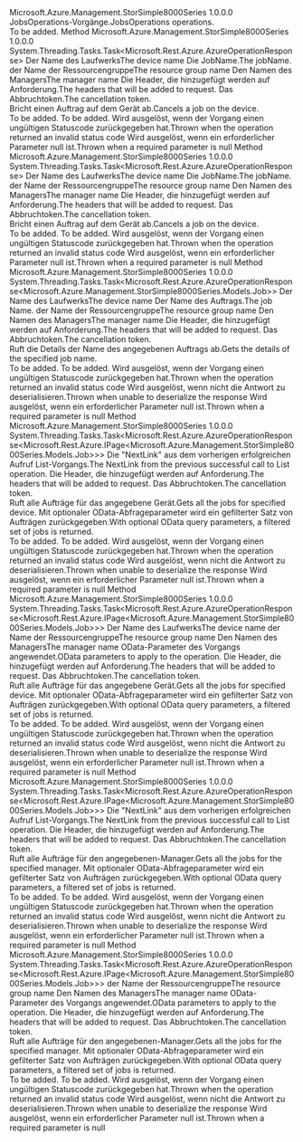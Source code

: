 <Type Name="IJobsOperations" FullName="Microsoft.Azure.Management.StorSimple8000Series.IJobsOperations">
  <TypeSignature Language="C#" Value="public interface IJobsOperations" />
  <TypeSignature Language="ILAsm" Value=".class public interface auto ansi abstract IJobsOperations" />
  <TypeSignature Language="DocId" Value="T:Microsoft.Azure.Management.StorSimple8000Series.IJobsOperations" />
  <TypeSignature Language="VB.NET" Value="Public Interface IJobsOperations" />
  <TypeSignature Language="F#" Value="type IJobsOperations = interface" />
  <AssemblyInfo>
    <AssemblyName>Microsoft.Azure.Management.StorSimple8000Series</AssemblyName>
    <AssemblyVersion>1.0.0.0</AssemblyVersion>
  </AssemblyInfo>
  <Interfaces />
  <Docs>
    <summary>
            <span data-ttu-id="24de6-101">JobsOperations-Vorgänge.</span><span class="sxs-lookup"><span data-stu-id="24de6-101">JobsOperations operations.</span></span>
            </summary>
    <remarks>To be added.</remarks>
  </Docs>
  <Members>
    <Member MemberName="BeginCancelWithHttpMessagesAsync">
      <MemberSignature Language="C#" Value="public System.Threading.Tasks.Task&lt;Microsoft.Rest.Azure.AzureOperationResponse&gt; BeginCancelWithHttpMessagesAsync (string deviceName, string jobName, string resourceGroupName, string managerName, System.Collections.Generic.Dictionary&lt;string,System.Collections.Generic.List&lt;string&gt;&gt; customHeaders = null, System.Threading.CancellationToken cancellationToken = null);" />
      <MemberSignature Language="ILAsm" Value=".method public hidebysig newslot virtual instance class System.Threading.Tasks.Task`1&lt;class Microsoft.Rest.Azure.AzureOperationResponse&gt; BeginCancelWithHttpMessagesAsync(string deviceName, string jobName, string resourceGroupName, string managerName, class System.Collections.Generic.Dictionary`2&lt;string, class System.Collections.Generic.List`1&lt;string&gt;&gt; customHeaders, valuetype System.Threading.CancellationToken cancellationToken) cil managed" />
      <MemberSignature Language="DocId" Value="M:Microsoft.Azure.Management.StorSimple8000Series.IJobsOperations.BeginCancelWithHttpMessagesAsync(System.String,System.String,System.String,System.String,System.Collections.Generic.Dictionary{System.String,System.Collections.Generic.List{System.String}},System.Threading.CancellationToken)" />
      <MemberSignature Language="F#" Value="abstract member BeginCancelWithHttpMessagesAsync : string * string * string * string * System.Collections.Generic.Dictionary&lt;string, System.Collections.Generic.List&lt;string&gt;&gt; * System.Threading.CancellationToken -&gt; System.Threading.Tasks.Task&lt;Microsoft.Rest.Azure.AzureOperationResponse&gt;" Usage="iJobsOperations.BeginCancelWithHttpMessagesAsync (deviceName, jobName, resourceGroupName, managerName, customHeaders, cancellationToken)" />
      <MemberType>Method</MemberType>
      <AssemblyInfo>
        <AssemblyName>Microsoft.Azure.Management.StorSimple8000Series</AssemblyName>
        <AssemblyVersion>1.0.0.0</AssemblyVersion>
      </AssemblyInfo>
      <ReturnValue>
        <ReturnType>System.Threading.Tasks.Task&lt;Microsoft.Rest.Azure.AzureOperationResponse&gt;</ReturnType>
      </ReturnValue>
      <Parameters>
        <Parameter Name="deviceName" Type="System.String" />
        <Parameter Name="jobName" Type="System.String" />
        <Parameter Name="resourceGroupName" Type="System.String" />
        <Parameter Name="managerName" Type="System.String" />
        <Parameter Name="customHeaders" Type="System.Collections.Generic.Dictionary&lt;System.String,System.Collections.Generic.List&lt;System.String&gt;&gt;" />
        <Parameter Name="cancellationToken" Type="System.Threading.CancellationToken" />
      </Parameters>
      <Docs>
        <param name="deviceName">
            <span data-ttu-id="24de6-102">Der Name des Laufwerks</span><span class="sxs-lookup"><span data-stu-id="24de6-102">The device name</span></span>
            </param>
        <param name="jobName">
            <span data-ttu-id="24de6-103">Die JobName.</span><span class="sxs-lookup"><span data-stu-id="24de6-103">The jobName.</span></span>
            </param>
        <param name="resourceGroupName">
            <span data-ttu-id="24de6-104">der Name der Ressourcengruppe</span><span class="sxs-lookup"><span data-stu-id="24de6-104">The resource group name</span></span>
            </param>
        <param name="managerName">
            <span data-ttu-id="24de6-105">Den Namen des Managers</span><span class="sxs-lookup"><span data-stu-id="24de6-105">The manager name</span></span>
            </param>
        <param name="customHeaders">
            <span data-ttu-id="24de6-106">Die Header, die hinzugefügt werden auf Anforderung.</span><span class="sxs-lookup"><span data-stu-id="24de6-106">The headers that will be added to request.</span></span>
            </param>
        <param name="cancellationToken">
            <span data-ttu-id="24de6-107">Das Abbruchtoken.</span><span class="sxs-lookup"><span data-stu-id="24de6-107">The cancellation token.</span></span>
            </param>
        <summary>
            <span data-ttu-id="24de6-108">Bricht einen Auftrag auf dem Gerät ab.</span><span class="sxs-lookup"><span data-stu-id="24de6-108">Cancels a job on the device.</span></span>
            </summary>
        <returns>To be added.</returns>
        <remarks>To be added.</remarks>
        <exception cref="T:Microsoft.Rest.Azure.CloudException">
            <span data-ttu-id="24de6-109">Wird ausgelöst, wenn der Vorgang einen ungültigen Statuscode zurückgegeben hat.</span><span class="sxs-lookup"><span data-stu-id="24de6-109">Thrown when the operation returned an invalid status code</span></span>
            </exception>
        <exception cref="T:Microsoft.Rest.ValidationException">
            <span data-ttu-id="24de6-110">Wird ausgelöst, wenn ein erforderlicher Parameter null ist.</span><span class="sxs-lookup"><span data-stu-id="24de6-110">Thrown when a required parameter is null</span></span>
            </exception>
      </Docs>
    </Member>
    <Member MemberName="CancelWithHttpMessagesAsync">
      <MemberSignature Language="C#" Value="public System.Threading.Tasks.Task&lt;Microsoft.Rest.Azure.AzureOperationResponse&gt; CancelWithHttpMessagesAsync (string deviceName, string jobName, string resourceGroupName, string managerName, System.Collections.Generic.Dictionary&lt;string,System.Collections.Generic.List&lt;string&gt;&gt; customHeaders = null, System.Threading.CancellationToken cancellationToken = null);" />
      <MemberSignature Language="ILAsm" Value=".method public hidebysig newslot virtual instance class System.Threading.Tasks.Task`1&lt;class Microsoft.Rest.Azure.AzureOperationResponse&gt; CancelWithHttpMessagesAsync(string deviceName, string jobName, string resourceGroupName, string managerName, class System.Collections.Generic.Dictionary`2&lt;string, class System.Collections.Generic.List`1&lt;string&gt;&gt; customHeaders, valuetype System.Threading.CancellationToken cancellationToken) cil managed" />
      <MemberSignature Language="DocId" Value="M:Microsoft.Azure.Management.StorSimple8000Series.IJobsOperations.CancelWithHttpMessagesAsync(System.String,System.String,System.String,System.String,System.Collections.Generic.Dictionary{System.String,System.Collections.Generic.List{System.String}},System.Threading.CancellationToken)" />
      <MemberSignature Language="F#" Value="abstract member CancelWithHttpMessagesAsync : string * string * string * string * System.Collections.Generic.Dictionary&lt;string, System.Collections.Generic.List&lt;string&gt;&gt; * System.Threading.CancellationToken -&gt; System.Threading.Tasks.Task&lt;Microsoft.Rest.Azure.AzureOperationResponse&gt;" Usage="iJobsOperations.CancelWithHttpMessagesAsync (deviceName, jobName, resourceGroupName, managerName, customHeaders, cancellationToken)" />
      <MemberType>Method</MemberType>
      <AssemblyInfo>
        <AssemblyName>Microsoft.Azure.Management.StorSimple8000Series</AssemblyName>
        <AssemblyVersion>1.0.0.0</AssemblyVersion>
      </AssemblyInfo>
      <ReturnValue>
        <ReturnType>System.Threading.Tasks.Task&lt;Microsoft.Rest.Azure.AzureOperationResponse&gt;</ReturnType>
      </ReturnValue>
      <Parameters>
        <Parameter Name="deviceName" Type="System.String" />
        <Parameter Name="jobName" Type="System.String" />
        <Parameter Name="resourceGroupName" Type="System.String" />
        <Parameter Name="managerName" Type="System.String" />
        <Parameter Name="customHeaders" Type="System.Collections.Generic.Dictionary&lt;System.String,System.Collections.Generic.List&lt;System.String&gt;&gt;" />
        <Parameter Name="cancellationToken" Type="System.Threading.CancellationToken" />
      </Parameters>
      <Docs>
        <param name="deviceName">
            <span data-ttu-id="24de6-111">Der Name des Laufwerks</span><span class="sxs-lookup"><span data-stu-id="24de6-111">The device name</span></span>
            </param>
        <param name="jobName">
            <span data-ttu-id="24de6-112">Die JobName.</span><span class="sxs-lookup"><span data-stu-id="24de6-112">The jobName.</span></span>
            </param>
        <param name="resourceGroupName">
            <span data-ttu-id="24de6-113">der Name der Ressourcengruppe</span><span class="sxs-lookup"><span data-stu-id="24de6-113">The resource group name</span></span>
            </param>
        <param name="managerName">
            <span data-ttu-id="24de6-114">Den Namen des Managers</span><span class="sxs-lookup"><span data-stu-id="24de6-114">The manager name</span></span>
            </param>
        <param name="customHeaders">
            <span data-ttu-id="24de6-115">Die Header, die hinzugefügt werden auf Anforderung.</span><span class="sxs-lookup"><span data-stu-id="24de6-115">The headers that will be added to request.</span></span>
            </param>
        <param name="cancellationToken">
            <span data-ttu-id="24de6-116">Das Abbruchtoken.</span><span class="sxs-lookup"><span data-stu-id="24de6-116">The cancellation token.</span></span>
            </param>
        <summary>
            <span data-ttu-id="24de6-117">Bricht einen Auftrag auf dem Gerät ab.</span><span class="sxs-lookup"><span data-stu-id="24de6-117">Cancels a job on the device.</span></span>
            </summary>
        <returns>To be added.</returns>
        <remarks>To be added.</remarks>
        <exception cref="T:Microsoft.Rest.Azure.CloudException">
            <span data-ttu-id="24de6-118">Wird ausgelöst, wenn der Vorgang einen ungültigen Statuscode zurückgegeben hat.</span><span class="sxs-lookup"><span data-stu-id="24de6-118">Thrown when the operation returned an invalid status code</span></span>
            </exception>
        <exception cref="T:Microsoft.Rest.ValidationException">
            <span data-ttu-id="24de6-119">Wird ausgelöst, wenn ein erforderlicher Parameter null ist.</span><span class="sxs-lookup"><span data-stu-id="24de6-119">Thrown when a required parameter is null</span></span>
            </exception>
      </Docs>
    </Member>
    <Member MemberName="GetWithHttpMessagesAsync">
      <MemberSignature Language="C#" Value="public System.Threading.Tasks.Task&lt;Microsoft.Rest.Azure.AzureOperationResponse&lt;Microsoft.Azure.Management.StorSimple8000Series.Models.Job&gt;&gt; GetWithHttpMessagesAsync (string deviceName, string jobName, string resourceGroupName, string managerName, System.Collections.Generic.Dictionary&lt;string,System.Collections.Generic.List&lt;string&gt;&gt; customHeaders = null, System.Threading.CancellationToken cancellationToken = null);" />
      <MemberSignature Language="ILAsm" Value=".method public hidebysig newslot virtual instance class System.Threading.Tasks.Task`1&lt;class Microsoft.Rest.Azure.AzureOperationResponse`1&lt;class Microsoft.Azure.Management.StorSimple8000Series.Models.Job&gt;&gt; GetWithHttpMessagesAsync(string deviceName, string jobName, string resourceGroupName, string managerName, class System.Collections.Generic.Dictionary`2&lt;string, class System.Collections.Generic.List`1&lt;string&gt;&gt; customHeaders, valuetype System.Threading.CancellationToken cancellationToken) cil managed" />
      <MemberSignature Language="DocId" Value="M:Microsoft.Azure.Management.StorSimple8000Series.IJobsOperations.GetWithHttpMessagesAsync(System.String,System.String,System.String,System.String,System.Collections.Generic.Dictionary{System.String,System.Collections.Generic.List{System.String}},System.Threading.CancellationToken)" />
      <MemberSignature Language="F#" Value="abstract member GetWithHttpMessagesAsync : string * string * string * string * System.Collections.Generic.Dictionary&lt;string, System.Collections.Generic.List&lt;string&gt;&gt; * System.Threading.CancellationToken -&gt; System.Threading.Tasks.Task&lt;Microsoft.Rest.Azure.AzureOperationResponse&lt;Microsoft.Azure.Management.StorSimple8000Series.Models.Job&gt;&gt;" Usage="iJobsOperations.GetWithHttpMessagesAsync (deviceName, jobName, resourceGroupName, managerName, customHeaders, cancellationToken)" />
      <MemberType>Method</MemberType>
      <AssemblyInfo>
        <AssemblyName>Microsoft.Azure.Management.StorSimple8000Series</AssemblyName>
        <AssemblyVersion>1.0.0.0</AssemblyVersion>
      </AssemblyInfo>
      <ReturnValue>
        <ReturnType>System.Threading.Tasks.Task&lt;Microsoft.Rest.Azure.AzureOperationResponse&lt;Microsoft.Azure.Management.StorSimple8000Series.Models.Job&gt;&gt;</ReturnType>
      </ReturnValue>
      <Parameters>
        <Parameter Name="deviceName" Type="System.String" />
        <Parameter Name="jobName" Type="System.String" />
        <Parameter Name="resourceGroupName" Type="System.String" />
        <Parameter Name="managerName" Type="System.String" />
        <Parameter Name="customHeaders" Type="System.Collections.Generic.Dictionary&lt;System.String,System.Collections.Generic.List&lt;System.String&gt;&gt;" />
        <Parameter Name="cancellationToken" Type="System.Threading.CancellationToken" />
      </Parameters>
      <Docs>
        <param name="deviceName">
            <span data-ttu-id="24de6-120">Der Name des Laufwerks</span><span class="sxs-lookup"><span data-stu-id="24de6-120">The device name</span></span>
            </param>
        <param name="jobName">
            <span data-ttu-id="24de6-121">Der Name des Auftrags.</span><span class="sxs-lookup"><span data-stu-id="24de6-121">The job Name.</span></span>
            </param>
        <param name="resourceGroupName">
            <span data-ttu-id="24de6-122">der Name der Ressourcengruppe</span><span class="sxs-lookup"><span data-stu-id="24de6-122">The resource group name</span></span>
            </param>
        <param name="managerName">
            <span data-ttu-id="24de6-123">Den Namen des Managers</span><span class="sxs-lookup"><span data-stu-id="24de6-123">The manager name</span></span>
            </param>
        <param name="customHeaders">
            <span data-ttu-id="24de6-124">Die Header, die hinzugefügt werden auf Anforderung.</span><span class="sxs-lookup"><span data-stu-id="24de6-124">The headers that will be added to request.</span></span>
            </param>
        <param name="cancellationToken">
            <span data-ttu-id="24de6-125">Das Abbruchtoken.</span><span class="sxs-lookup"><span data-stu-id="24de6-125">The cancellation token.</span></span>
            </param>
        <summary>
            <span data-ttu-id="24de6-126">Ruft die Details der Name des angegebenen Auftrags ab.</span><span class="sxs-lookup"><span data-stu-id="24de6-126">Gets the details of the specified job name.</span></span>
            </summary>
        <returns>To be added.</returns>
        <remarks>To be added.</remarks>
        <exception cref="T:Microsoft.Rest.Azure.CloudException">
            <span data-ttu-id="24de6-127">Wird ausgelöst, wenn der Vorgang einen ungültigen Statuscode zurückgegeben hat.</span><span class="sxs-lookup"><span data-stu-id="24de6-127">Thrown when the operation returned an invalid status code</span></span>
            </exception>
        <exception cref="T:Microsoft.Rest.SerializationException">
            <span data-ttu-id="24de6-128">Wird ausgelöst, wenn nicht die Antwort zu deserialisieren.</span><span class="sxs-lookup"><span data-stu-id="24de6-128">Thrown when unable to deserialize the response</span></span>
            </exception>
        <exception cref="T:Microsoft.Rest.ValidationException">
            <span data-ttu-id="24de6-129">Wird ausgelöst, wenn ein erforderlicher Parameter null ist.</span><span class="sxs-lookup"><span data-stu-id="24de6-129">Thrown when a required parameter is null</span></span>
            </exception>
      </Docs>
    </Member>
    <Member MemberName="ListByDeviceNextWithHttpMessagesAsync">
      <MemberSignature Language="C#" Value="public System.Threading.Tasks.Task&lt;Microsoft.Rest.Azure.AzureOperationResponse&lt;Microsoft.Rest.Azure.IPage&lt;Microsoft.Azure.Management.StorSimple8000Series.Models.Job&gt;&gt;&gt; ListByDeviceNextWithHttpMessagesAsync (string nextPageLink, System.Collections.Generic.Dictionary&lt;string,System.Collections.Generic.List&lt;string&gt;&gt; customHeaders = null, System.Threading.CancellationToken cancellationToken = null);" />
      <MemberSignature Language="ILAsm" Value=".method public hidebysig newslot virtual instance class System.Threading.Tasks.Task`1&lt;class Microsoft.Rest.Azure.AzureOperationResponse`1&lt;class Microsoft.Rest.Azure.IPage`1&lt;class Microsoft.Azure.Management.StorSimple8000Series.Models.Job&gt;&gt;&gt; ListByDeviceNextWithHttpMessagesAsync(string nextPageLink, class System.Collections.Generic.Dictionary`2&lt;string, class System.Collections.Generic.List`1&lt;string&gt;&gt; customHeaders, valuetype System.Threading.CancellationToken cancellationToken) cil managed" />
      <MemberSignature Language="DocId" Value="M:Microsoft.Azure.Management.StorSimple8000Series.IJobsOperations.ListByDeviceNextWithHttpMessagesAsync(System.String,System.Collections.Generic.Dictionary{System.String,System.Collections.Generic.List{System.String}},System.Threading.CancellationToken)" />
      <MemberSignature Language="F#" Value="abstract member ListByDeviceNextWithHttpMessagesAsync : string * System.Collections.Generic.Dictionary&lt;string, System.Collections.Generic.List&lt;string&gt;&gt; * System.Threading.CancellationToken -&gt; System.Threading.Tasks.Task&lt;Microsoft.Rest.Azure.AzureOperationResponse&lt;Microsoft.Rest.Azure.IPage&lt;Microsoft.Azure.Management.StorSimple8000Series.Models.Job&gt;&gt;&gt;" Usage="iJobsOperations.ListByDeviceNextWithHttpMessagesAsync (nextPageLink, customHeaders, cancellationToken)" />
      <MemberType>Method</MemberType>
      <AssemblyInfo>
        <AssemblyName>Microsoft.Azure.Management.StorSimple8000Series</AssemblyName>
        <AssemblyVersion>1.0.0.0</AssemblyVersion>
      </AssemblyInfo>
      <ReturnValue>
        <ReturnType>System.Threading.Tasks.Task&lt;Microsoft.Rest.Azure.AzureOperationResponse&lt;Microsoft.Rest.Azure.IPage&lt;Microsoft.Azure.Management.StorSimple8000Series.Models.Job&gt;&gt;&gt;</ReturnType>
      </ReturnValue>
      <Parameters>
        <Parameter Name="nextPageLink" Type="System.String" />
        <Parameter Name="customHeaders" Type="System.Collections.Generic.Dictionary&lt;System.String,System.Collections.Generic.List&lt;System.String&gt;&gt;" />
        <Parameter Name="cancellationToken" Type="System.Threading.CancellationToken" />
      </Parameters>
      <Docs>
        <param name="nextPageLink">
            <span data-ttu-id="24de6-130">Die "NextLink" aus dem vorherigen erfolgreichen Aufruf List-Vorgangs.</span><span class="sxs-lookup"><span data-stu-id="24de6-130">The NextLink from the previous successful call to List operation.</span></span>
            </param>
        <param name="customHeaders">
            <span data-ttu-id="24de6-131">Die Header, die hinzugefügt werden auf Anforderung.</span><span class="sxs-lookup"><span data-stu-id="24de6-131">The headers that will be added to request.</span></span>
            </param>
        <param name="cancellationToken">
            <span data-ttu-id="24de6-132">Das Abbruchtoken.</span><span class="sxs-lookup"><span data-stu-id="24de6-132">The cancellation token.</span></span>
            </param>
        <summary>
            <span data-ttu-id="24de6-133">Ruft alle Aufträge für das angegebene Gerät.</span><span class="sxs-lookup"><span data-stu-id="24de6-133">Gets all the jobs for specified device.</span></span> <span data-ttu-id="24de6-134">Mit optionaler OData-Abfrageparameter wird ein gefilterter Satz von Aufträgen zurückgegeben.</span><span class="sxs-lookup"><span data-stu-id="24de6-134">With optional OData query parameters, a filtered set of jobs is returned.</span></span>
            </summary>
        <returns>To be added.</returns>
        <remarks>To be added.</remarks>
        <exception cref="T:Microsoft.Rest.Azure.CloudException">
            <span data-ttu-id="24de6-135">Wird ausgelöst, wenn der Vorgang einen ungültigen Statuscode zurückgegeben hat.</span><span class="sxs-lookup"><span data-stu-id="24de6-135">Thrown when the operation returned an invalid status code</span></span>
            </exception>
        <exception cref="T:Microsoft.Rest.SerializationException">
            <span data-ttu-id="24de6-136">Wird ausgelöst, wenn nicht die Antwort zu deserialisieren.</span><span class="sxs-lookup"><span data-stu-id="24de6-136">Thrown when unable to deserialize the response</span></span>
            </exception>
        <exception cref="T:Microsoft.Rest.ValidationException">
            <span data-ttu-id="24de6-137">Wird ausgelöst, wenn ein erforderlicher Parameter null ist.</span><span class="sxs-lookup"><span data-stu-id="24de6-137">Thrown when a required parameter is null</span></span>
            </exception>
      </Docs>
    </Member>
    <Member MemberName="ListByDeviceWithHttpMessagesAsync">
      <MemberSignature Language="C#" Value="public System.Threading.Tasks.Task&lt;Microsoft.Rest.Azure.AzureOperationResponse&lt;Microsoft.Rest.Azure.IPage&lt;Microsoft.Azure.Management.StorSimple8000Series.Models.Job&gt;&gt;&gt; ListByDeviceWithHttpMessagesAsync (string deviceName, string resourceGroupName, string managerName, Microsoft.Rest.Azure.OData.ODataQuery&lt;Microsoft.Azure.Management.StorSimple8000Series.Models.JobFilter&gt; odataQuery = null, System.Collections.Generic.Dictionary&lt;string,System.Collections.Generic.List&lt;string&gt;&gt; customHeaders = null, System.Threading.CancellationToken cancellationToken = null);" />
      <MemberSignature Language="ILAsm" Value=".method public hidebysig newslot virtual instance class System.Threading.Tasks.Task`1&lt;class Microsoft.Rest.Azure.AzureOperationResponse`1&lt;class Microsoft.Rest.Azure.IPage`1&lt;class Microsoft.Azure.Management.StorSimple8000Series.Models.Job&gt;&gt;&gt; ListByDeviceWithHttpMessagesAsync(string deviceName, string resourceGroupName, string managerName, class Microsoft.Rest.Azure.OData.ODataQuery`1&lt;class Microsoft.Azure.Management.StorSimple8000Series.Models.JobFilter&gt; odataQuery, class System.Collections.Generic.Dictionary`2&lt;string, class System.Collections.Generic.List`1&lt;string&gt;&gt; customHeaders, valuetype System.Threading.CancellationToken cancellationToken) cil managed" />
      <MemberSignature Language="DocId" Value="M:Microsoft.Azure.Management.StorSimple8000Series.IJobsOperations.ListByDeviceWithHttpMessagesAsync(System.String,System.String,System.String,Microsoft.Rest.Azure.OData.ODataQuery{Microsoft.Azure.Management.StorSimple8000Series.Models.JobFilter},System.Collections.Generic.Dictionary{System.String,System.Collections.Generic.List{System.String}},System.Threading.CancellationToken)" />
      <MemberSignature Language="F#" Value="abstract member ListByDeviceWithHttpMessagesAsync : string * string * string * Microsoft.Rest.Azure.OData.ODataQuery&lt;Microsoft.Azure.Management.StorSimple8000Series.Models.JobFilter&gt; * System.Collections.Generic.Dictionary&lt;string, System.Collections.Generic.List&lt;string&gt;&gt; * System.Threading.CancellationToken -&gt; System.Threading.Tasks.Task&lt;Microsoft.Rest.Azure.AzureOperationResponse&lt;Microsoft.Rest.Azure.IPage&lt;Microsoft.Azure.Management.StorSimple8000Series.Models.Job&gt;&gt;&gt;" Usage="iJobsOperations.ListByDeviceWithHttpMessagesAsync (deviceName, resourceGroupName, managerName, odataQuery, customHeaders, cancellationToken)" />
      <MemberType>Method</MemberType>
      <AssemblyInfo>
        <AssemblyName>Microsoft.Azure.Management.StorSimple8000Series</AssemblyName>
        <AssemblyVersion>1.0.0.0</AssemblyVersion>
      </AssemblyInfo>
      <ReturnValue>
        <ReturnType>System.Threading.Tasks.Task&lt;Microsoft.Rest.Azure.AzureOperationResponse&lt;Microsoft.Rest.Azure.IPage&lt;Microsoft.Azure.Management.StorSimple8000Series.Models.Job&gt;&gt;&gt;</ReturnType>
      </ReturnValue>
      <Parameters>
        <Parameter Name="deviceName" Type="System.String" />
        <Parameter Name="resourceGroupName" Type="System.String" />
        <Parameter Name="managerName" Type="System.String" />
        <Parameter Name="odataQuery" Type="Microsoft.Rest.Azure.OData.ODataQuery&lt;Microsoft.Azure.Management.StorSimple8000Series.Models.JobFilter&gt;" />
        <Parameter Name="customHeaders" Type="System.Collections.Generic.Dictionary&lt;System.String,System.Collections.Generic.List&lt;System.String&gt;&gt;" />
        <Parameter Name="cancellationToken" Type="System.Threading.CancellationToken" />
      </Parameters>
      <Docs>
        <param name="deviceName">
            <span data-ttu-id="24de6-138">Der Name des Laufwerks</span><span class="sxs-lookup"><span data-stu-id="24de6-138">The device name</span></span>
            </param>
        <param name="resourceGroupName">
            <span data-ttu-id="24de6-139">der Name der Ressourcengruppe</span><span class="sxs-lookup"><span data-stu-id="24de6-139">The resource group name</span></span>
            </param>
        <param name="managerName">
            <span data-ttu-id="24de6-140">Den Namen des Managers</span><span class="sxs-lookup"><span data-stu-id="24de6-140">The manager name</span></span>
            </param>
        <param name="odataQuery">
            <span data-ttu-id="24de6-141">OData-Parameter des Vorgangs angewendet.</span><span class="sxs-lookup"><span data-stu-id="24de6-141">OData parameters to apply to the operation.</span></span>
            </param>
        <param name="customHeaders">
            <span data-ttu-id="24de6-142">Die Header, die hinzugefügt werden auf Anforderung.</span><span class="sxs-lookup"><span data-stu-id="24de6-142">The headers that will be added to request.</span></span>
            </param>
        <param name="cancellationToken">
            <span data-ttu-id="24de6-143">Das Abbruchtoken.</span><span class="sxs-lookup"><span data-stu-id="24de6-143">The cancellation token.</span></span>
            </param>
        <summary>
            <span data-ttu-id="24de6-144">Ruft alle Aufträge für das angegebene Gerät.</span><span class="sxs-lookup"><span data-stu-id="24de6-144">Gets all the jobs for specified device.</span></span> <span data-ttu-id="24de6-145">Mit optionaler OData-Abfrageparameter wird ein gefilterter Satz von Aufträgen zurückgegeben.</span><span class="sxs-lookup"><span data-stu-id="24de6-145">With optional OData query parameters, a filtered set of jobs is returned.</span></span>
            </summary>
        <returns>To be added.</returns>
        <remarks>To be added.</remarks>
        <exception cref="T:Microsoft.Rest.Azure.CloudException">
            <span data-ttu-id="24de6-146">Wird ausgelöst, wenn der Vorgang einen ungültigen Statuscode zurückgegeben hat.</span><span class="sxs-lookup"><span data-stu-id="24de6-146">Thrown when the operation returned an invalid status code</span></span>
            </exception>
        <exception cref="T:Microsoft.Rest.SerializationException">
            <span data-ttu-id="24de6-147">Wird ausgelöst, wenn nicht die Antwort zu deserialisieren.</span><span class="sxs-lookup"><span data-stu-id="24de6-147">Thrown when unable to deserialize the response</span></span>
            </exception>
        <exception cref="T:Microsoft.Rest.ValidationException">
            <span data-ttu-id="24de6-148">Wird ausgelöst, wenn ein erforderlicher Parameter null ist.</span><span class="sxs-lookup"><span data-stu-id="24de6-148">Thrown when a required parameter is null</span></span>
            </exception>
      </Docs>
    </Member>
    <Member MemberName="ListByManagerNextWithHttpMessagesAsync">
      <MemberSignature Language="C#" Value="public System.Threading.Tasks.Task&lt;Microsoft.Rest.Azure.AzureOperationResponse&lt;Microsoft.Rest.Azure.IPage&lt;Microsoft.Azure.Management.StorSimple8000Series.Models.Job&gt;&gt;&gt; ListByManagerNextWithHttpMessagesAsync (string nextPageLink, System.Collections.Generic.Dictionary&lt;string,System.Collections.Generic.List&lt;string&gt;&gt; customHeaders = null, System.Threading.CancellationToken cancellationToken = null);" />
      <MemberSignature Language="ILAsm" Value=".method public hidebysig newslot virtual instance class System.Threading.Tasks.Task`1&lt;class Microsoft.Rest.Azure.AzureOperationResponse`1&lt;class Microsoft.Rest.Azure.IPage`1&lt;class Microsoft.Azure.Management.StorSimple8000Series.Models.Job&gt;&gt;&gt; ListByManagerNextWithHttpMessagesAsync(string nextPageLink, class System.Collections.Generic.Dictionary`2&lt;string, class System.Collections.Generic.List`1&lt;string&gt;&gt; customHeaders, valuetype System.Threading.CancellationToken cancellationToken) cil managed" />
      <MemberSignature Language="DocId" Value="M:Microsoft.Azure.Management.StorSimple8000Series.IJobsOperations.ListByManagerNextWithHttpMessagesAsync(System.String,System.Collections.Generic.Dictionary{System.String,System.Collections.Generic.List{System.String}},System.Threading.CancellationToken)" />
      <MemberSignature Language="F#" Value="abstract member ListByManagerNextWithHttpMessagesAsync : string * System.Collections.Generic.Dictionary&lt;string, System.Collections.Generic.List&lt;string&gt;&gt; * System.Threading.CancellationToken -&gt; System.Threading.Tasks.Task&lt;Microsoft.Rest.Azure.AzureOperationResponse&lt;Microsoft.Rest.Azure.IPage&lt;Microsoft.Azure.Management.StorSimple8000Series.Models.Job&gt;&gt;&gt;" Usage="iJobsOperations.ListByManagerNextWithHttpMessagesAsync (nextPageLink, customHeaders, cancellationToken)" />
      <MemberType>Method</MemberType>
      <AssemblyInfo>
        <AssemblyName>Microsoft.Azure.Management.StorSimple8000Series</AssemblyName>
        <AssemblyVersion>1.0.0.0</AssemblyVersion>
      </AssemblyInfo>
      <ReturnValue>
        <ReturnType>System.Threading.Tasks.Task&lt;Microsoft.Rest.Azure.AzureOperationResponse&lt;Microsoft.Rest.Azure.IPage&lt;Microsoft.Azure.Management.StorSimple8000Series.Models.Job&gt;&gt;&gt;</ReturnType>
      </ReturnValue>
      <Parameters>
        <Parameter Name="nextPageLink" Type="System.String" />
        <Parameter Name="customHeaders" Type="System.Collections.Generic.Dictionary&lt;System.String,System.Collections.Generic.List&lt;System.String&gt;&gt;" />
        <Parameter Name="cancellationToken" Type="System.Threading.CancellationToken" />
      </Parameters>
      <Docs>
        <param name="nextPageLink">
            <span data-ttu-id="24de6-149">Die "NextLink" aus dem vorherigen erfolgreichen Aufruf List-Vorgangs.</span><span class="sxs-lookup"><span data-stu-id="24de6-149">The NextLink from the previous successful call to List operation.</span></span>
            </param>
        <param name="customHeaders">
            <span data-ttu-id="24de6-150">Die Header, die hinzugefügt werden auf Anforderung.</span><span class="sxs-lookup"><span data-stu-id="24de6-150">The headers that will be added to request.</span></span>
            </param>
        <param name="cancellationToken">
            <span data-ttu-id="24de6-151">Das Abbruchtoken.</span><span class="sxs-lookup"><span data-stu-id="24de6-151">The cancellation token.</span></span>
            </param>
        <summary>
            <span data-ttu-id="24de6-152">Ruft alle Aufträge für den angegebenen-Manager.</span><span class="sxs-lookup"><span data-stu-id="24de6-152">Gets all the jobs for the specified manager.</span></span> <span data-ttu-id="24de6-153">Mit optionaler OData-Abfrageparameter wird ein gefilterter Satz von Aufträgen zurückgegeben.</span><span class="sxs-lookup"><span data-stu-id="24de6-153">With optional OData query parameters, a filtered set of jobs is returned.</span></span>
            </summary>
        <returns>To be added.</returns>
        <remarks>To be added.</remarks>
        <exception cref="T:Microsoft.Rest.Azure.CloudException">
            <span data-ttu-id="24de6-154">Wird ausgelöst, wenn der Vorgang einen ungültigen Statuscode zurückgegeben hat.</span><span class="sxs-lookup"><span data-stu-id="24de6-154">Thrown when the operation returned an invalid status code</span></span>
            </exception>
        <exception cref="T:Microsoft.Rest.SerializationException">
            <span data-ttu-id="24de6-155">Wird ausgelöst, wenn nicht die Antwort zu deserialisieren.</span><span class="sxs-lookup"><span data-stu-id="24de6-155">Thrown when unable to deserialize the response</span></span>
            </exception>
        <exception cref="T:Microsoft.Rest.ValidationException">
            <span data-ttu-id="24de6-156">Wird ausgelöst, wenn ein erforderlicher Parameter null ist.</span><span class="sxs-lookup"><span data-stu-id="24de6-156">Thrown when a required parameter is null</span></span>
            </exception>
      </Docs>
    </Member>
    <Member MemberName="ListByManagerWithHttpMessagesAsync">
      <MemberSignature Language="C#" Value="public System.Threading.Tasks.Task&lt;Microsoft.Rest.Azure.AzureOperationResponse&lt;Microsoft.Rest.Azure.IPage&lt;Microsoft.Azure.Management.StorSimple8000Series.Models.Job&gt;&gt;&gt; ListByManagerWithHttpMessagesAsync (string resourceGroupName, string managerName, Microsoft.Rest.Azure.OData.ODataQuery&lt;Microsoft.Azure.Management.StorSimple8000Series.Models.JobFilter&gt; odataQuery = null, System.Collections.Generic.Dictionary&lt;string,System.Collections.Generic.List&lt;string&gt;&gt; customHeaders = null, System.Threading.CancellationToken cancellationToken = null);" />
      <MemberSignature Language="ILAsm" Value=".method public hidebysig newslot virtual instance class System.Threading.Tasks.Task`1&lt;class Microsoft.Rest.Azure.AzureOperationResponse`1&lt;class Microsoft.Rest.Azure.IPage`1&lt;class Microsoft.Azure.Management.StorSimple8000Series.Models.Job&gt;&gt;&gt; ListByManagerWithHttpMessagesAsync(string resourceGroupName, string managerName, class Microsoft.Rest.Azure.OData.ODataQuery`1&lt;class Microsoft.Azure.Management.StorSimple8000Series.Models.JobFilter&gt; odataQuery, class System.Collections.Generic.Dictionary`2&lt;string, class System.Collections.Generic.List`1&lt;string&gt;&gt; customHeaders, valuetype System.Threading.CancellationToken cancellationToken) cil managed" />
      <MemberSignature Language="DocId" Value="M:Microsoft.Azure.Management.StorSimple8000Series.IJobsOperations.ListByManagerWithHttpMessagesAsync(System.String,System.String,Microsoft.Rest.Azure.OData.ODataQuery{Microsoft.Azure.Management.StorSimple8000Series.Models.JobFilter},System.Collections.Generic.Dictionary{System.String,System.Collections.Generic.List{System.String}},System.Threading.CancellationToken)" />
      <MemberSignature Language="F#" Value="abstract member ListByManagerWithHttpMessagesAsync : string * string * Microsoft.Rest.Azure.OData.ODataQuery&lt;Microsoft.Azure.Management.StorSimple8000Series.Models.JobFilter&gt; * System.Collections.Generic.Dictionary&lt;string, System.Collections.Generic.List&lt;string&gt;&gt; * System.Threading.CancellationToken -&gt; System.Threading.Tasks.Task&lt;Microsoft.Rest.Azure.AzureOperationResponse&lt;Microsoft.Rest.Azure.IPage&lt;Microsoft.Azure.Management.StorSimple8000Series.Models.Job&gt;&gt;&gt;" Usage="iJobsOperations.ListByManagerWithHttpMessagesAsync (resourceGroupName, managerName, odataQuery, customHeaders, cancellationToken)" />
      <MemberType>Method</MemberType>
      <AssemblyInfo>
        <AssemblyName>Microsoft.Azure.Management.StorSimple8000Series</AssemblyName>
        <AssemblyVersion>1.0.0.0</AssemblyVersion>
      </AssemblyInfo>
      <ReturnValue>
        <ReturnType>System.Threading.Tasks.Task&lt;Microsoft.Rest.Azure.AzureOperationResponse&lt;Microsoft.Rest.Azure.IPage&lt;Microsoft.Azure.Management.StorSimple8000Series.Models.Job&gt;&gt;&gt;</ReturnType>
      </ReturnValue>
      <Parameters>
        <Parameter Name="resourceGroupName" Type="System.String" />
        <Parameter Name="managerName" Type="System.String" />
        <Parameter Name="odataQuery" Type="Microsoft.Rest.Azure.OData.ODataQuery&lt;Microsoft.Azure.Management.StorSimple8000Series.Models.JobFilter&gt;" />
        <Parameter Name="customHeaders" Type="System.Collections.Generic.Dictionary&lt;System.String,System.Collections.Generic.List&lt;System.String&gt;&gt;" />
        <Parameter Name="cancellationToken" Type="System.Threading.CancellationToken" />
      </Parameters>
      <Docs>
        <param name="resourceGroupName">
            <span data-ttu-id="24de6-157">der Name der Ressourcengruppe</span><span class="sxs-lookup"><span data-stu-id="24de6-157">The resource group name</span></span>
            </param>
        <param name="managerName">
            <span data-ttu-id="24de6-158">Den Namen des Managers</span><span class="sxs-lookup"><span data-stu-id="24de6-158">The manager name</span></span>
            </param>
        <param name="odataQuery">
            <span data-ttu-id="24de6-159">OData-Parameter des Vorgangs angewendet.</span><span class="sxs-lookup"><span data-stu-id="24de6-159">OData parameters to apply to the operation.</span></span>
            </param>
        <param name="customHeaders">
            <span data-ttu-id="24de6-160">Die Header, die hinzugefügt werden auf Anforderung.</span><span class="sxs-lookup"><span data-stu-id="24de6-160">The headers that will be added to request.</span></span>
            </param>
        <param name="cancellationToken">
            <span data-ttu-id="24de6-161">Das Abbruchtoken.</span><span class="sxs-lookup"><span data-stu-id="24de6-161">The cancellation token.</span></span>
            </param>
        <summary>
            <span data-ttu-id="24de6-162">Ruft alle Aufträge für den angegebenen-Manager.</span><span class="sxs-lookup"><span data-stu-id="24de6-162">Gets all the jobs for the specified manager.</span></span> <span data-ttu-id="24de6-163">Mit optionaler OData-Abfrageparameter wird ein gefilterter Satz von Aufträgen zurückgegeben.</span><span class="sxs-lookup"><span data-stu-id="24de6-163">With optional OData query parameters, a filtered set of jobs is returned.</span></span>
            </summary>
        <returns>To be added.</returns>
        <remarks>To be added.</remarks>
        <exception cref="T:Microsoft.Rest.Azure.CloudException">
            <span data-ttu-id="24de6-164">Wird ausgelöst, wenn der Vorgang einen ungültigen Statuscode zurückgegeben hat.</span><span class="sxs-lookup"><span data-stu-id="24de6-164">Thrown when the operation returned an invalid status code</span></span>
            </exception>
        <exception cref="T:Microsoft.Rest.SerializationException">
            <span data-ttu-id="24de6-165">Wird ausgelöst, wenn nicht die Antwort zu deserialisieren.</span><span class="sxs-lookup"><span data-stu-id="24de6-165">Thrown when unable to deserialize the response</span></span>
            </exception>
        <exception cref="T:Microsoft.Rest.ValidationException">
            <span data-ttu-id="24de6-166">Wird ausgelöst, wenn ein erforderlicher Parameter null ist.</span><span class="sxs-lookup"><span data-stu-id="24de6-166">Thrown when a required parameter is null</span></span>
            </exception>
      </Docs>
    </Member>
  </Members>
</Type>